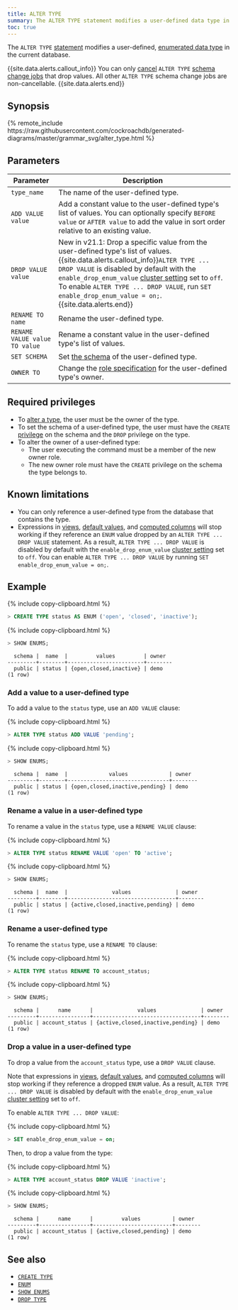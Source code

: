 ```yaml
---
title: ALTER TYPE
summary: The ALTER TYPE statement modifies a user-defined data type in a database.
toc: true
---
```


The `ALTER TYPE` [statement](sql-statements.html) modifies a user-defined, [enumerated data type](enum.html) in the current database.

{{site.data.alerts.callout_info}}
You can only [cancel](cancel-job.html) `ALTER TYPE` [schema change jobs](online-schema-changes.html) that drop values. All other `ALTER TYPE` schema change jobs are non-cancellable.
{{site.data.alerts.end}}

## Synopsis

<div>
{% remote_include https://raw.githubusercontent.com/cockroachdb/generated-diagrams/master/grammar_svg/alter_type.html %}
</div>

## Parameters

Parameter | Description
----------|------------
`type_name` | The name of the user-defined type.
`ADD VALUE value` | Add a constant value to the user-defined type's list of values. You can optionally specify `BEFORE value` or `AFTER value` to add the value in sort order relative to an existing value.
`DROP VALUE value` | <span class="version-tag">New in v21.1:</span> Drop a specific value from the user-defined type's list of values.<br>{{site.data.alerts.callout_info}}`ALTER TYPE ... DROP VALUE` is disabled by default with the `enable_drop_enum_value` [cluster setting](cluster-settings.html) set to `off`. To enable `ALTER TYPE ... DROP VALUE`, run `SET enable_drop_enum_value = on;`.{{site.data.alerts.end}}
`RENAME TO name` | Rename the user-defined type.
`RENAME VALUE value TO value` |  Rename a constant value in the user-defined type's list of values.
`SET SCHEMA`  | Set [the schema](sql-name-resolution.html) of the user-defined type.
`OWNER TO`  | Change the [role specification](grant.html) for the user-defined type's owner.

## Required privileges

- To [alter a type](alter-type.html), the user must be the owner of the type.
- To set the schema of a user-defined type, the user must have the `CREATE` [privilege](authorization.html#assign-privileges) on the schema and the `DROP` privilege
on the type.
- To alter the owner of a user-defined type:
    - The user executing the command must be a member of the new owner role.
    - The new owner role must have the `CREATE` privilege on the schema the type belongs to.

## Known limitations

- You can only reference a user-defined type from the database that contains the type.
- Expressions in [views](views.html), [default values](default-value.html), and [computed columns](computed-columns.html) will stop working if they reference an `ENUM` value dropped by an `ALTER TYPE ... DROP VALUE` statement. As a result, `ALTER TYPE ... DROP VALUE` is disabled by default with the `enable_drop_enum_value` [cluster setting](cluster-settings.html) set to `off`. You can enable `ALTER TYPE ... DROP VALUE` by running `SET enable_drop_enum_value = on;`.

## Example

{% include copy-clipboard.html %}
~~~ sql
> CREATE TYPE status AS ENUM ('open', 'closed', 'inactive');
~~~

{% include copy-clipboard.html %}
~~~ sql
> SHOW ENUMS;
~~~

~~~
  schema |  name  |         values         | owner
---------+--------+------------------------+--------
  public | status | {open,closed,inactive} | demo
(1 row)
~~~

### Add a value to a user-defined type

To add a value to the `status` type, use an `ADD VALUE` clause:

{% include copy-clipboard.html %}
~~~ sql
> ALTER TYPE status ADD VALUE 'pending';
~~~

{% include copy-clipboard.html %}
~~~ sql
> SHOW ENUMS;
~~~

~~~
  schema |  name  |             values             | owner
---------+--------+--------------------------------+--------
  public | status | {open,closed,inactive,pending} | demo
(1 row)
~~~

### Rename a value in a user-defined type

To rename a value in the `status` type, use a `RENAME VALUE` clause:

{% include copy-clipboard.html %}
~~~ sql
> ALTER TYPE status RENAME VALUE 'open' TO 'active';
~~~

{% include copy-clipboard.html %}
~~~ sql
> SHOW ENUMS;
~~~

~~~
  schema |  name  |              values              | owner
---------+--------+----------------------------------+--------
  public | status | {active,closed,inactive,pending} | demo
(1 row)
~~~

### Rename a user-defined type

To rename the `status` type, use a `RENAME TO` clause:

{% include copy-clipboard.html %}
~~~ sql
> ALTER TYPE status RENAME TO account_status;
~~~

{% include copy-clipboard.html %}
~~~ sql
> SHOW ENUMS;
~~~

~~~
  schema |      name      |              values              | owner
---------+----------------+----------------------------------+--------
  public | account_status | {active,closed,inactive,pending} | demo
(1 row)
~~~

### Drop a value in a user-defined type

To drop a value from the `account_status` type, use a `DROP VALUE` clause.

Note that expressions in [views](views.html), [default values](default-value.html), and [computed columns](computed-columns.html) will stop working if they reference a dropped `ENUM` value. As a result, `ALTER TYPE ... DROP VALUE` is disabled by default with the `enable_drop_enum_value` [cluster setting](cluster-settings.html) set to `off`.

To enable `ALTER TYPE ... DROP VALUE`:

{% include copy-clipboard.html %}
~~~ sql
> SET enable_drop_enum_value = on;
~~~

Then, to drop a value from the type:

{% include copy-clipboard.html %}
~~~ sql
> ALTER TYPE account_status DROP VALUE 'inactive';
~~~

{% include copy-clipboard.html %}
~~~ sql
> SHOW ENUMS;
~~~

~~~
  schema |      name      |         values          | owner
---------+----------------+-------------------------+--------
  public | account_status | {active,closed,pending} | demo
(1 row)
~~~

## See also

- [`CREATE TYPE`](create-type.html)
- [`ENUM`](enum.html)
- [`SHOW ENUMS`](show-enums.html)
- [`DROP TYPE`](drop-type.html)
